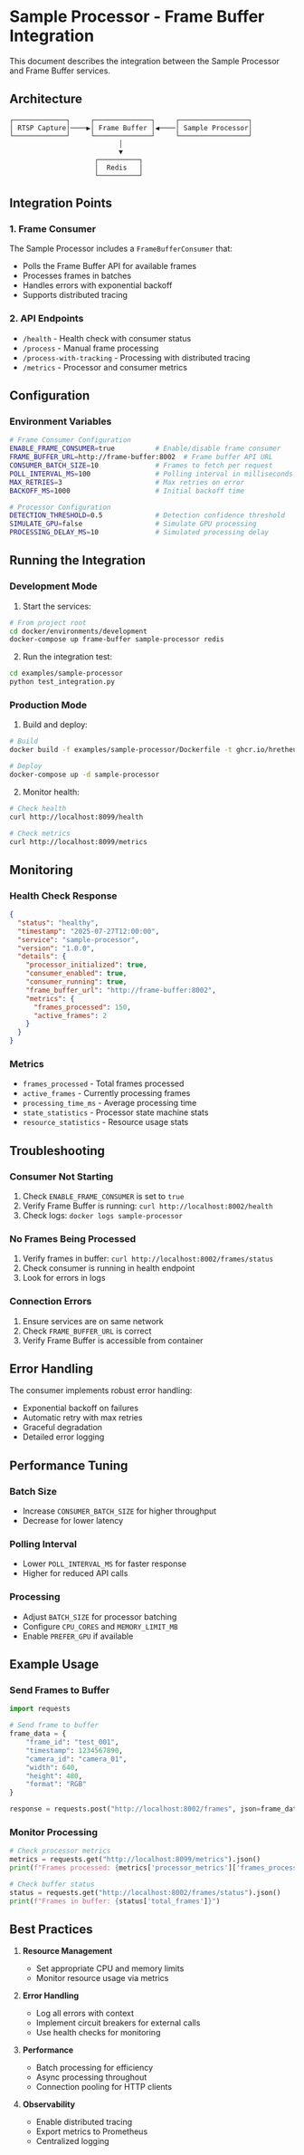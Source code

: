 # Sample Processor - Frame Buffer Integration

This document describes the integration between the Sample Processor and Frame Buffer services.

## Architecture

```
┌─────────────┐     ┌──────────────┐     ┌─────────────────┐
│ RTSP Capture│────▶│ Frame Buffer │◀────│ Sample Processor│
└─────────────┘     └──────────────┘     └─────────────────┘
                           │
                           ▼
                     ┌──────────┐
                     │  Redis   │
                     └──────────┘
```

## Integration Points

### 1. Frame Consumer
The Sample Processor includes a `FrameBufferConsumer` that:
- Polls the Frame Buffer API for available frames
- Processes frames in batches
- Handles errors with exponential backoff
- Supports distributed tracing

### 2. API Endpoints
- `/health` - Health check with consumer status
- `/process` - Manual frame processing
- `/process-with-tracking` - Processing with distributed tracing
- `/metrics` - Processor and consumer metrics

## Configuration

### Environment Variables

```bash
# Frame Consumer Configuration
ENABLE_FRAME_CONSUMER=true          # Enable/disable frame consumer
FRAME_BUFFER_URL=http://frame-buffer:8002  # Frame buffer API URL
CONSUMER_BATCH_SIZE=10              # Frames to fetch per request
POLL_INTERVAL_MS=100                # Polling interval in milliseconds
MAX_RETRIES=3                       # Max retries on error
BACKOFF_MS=1000                     # Initial backoff time

# Processor Configuration
DETECTION_THRESHOLD=0.5             # Detection confidence threshold
SIMULATE_GPU=false                  # Simulate GPU processing
PROCESSING_DELAY_MS=10              # Simulated processing delay
```

## Running the Integration

### Development Mode

1. Start the services:
```bash
# From project root
cd docker/environments/development
docker-compose up frame-buffer sample-processor redis
```

2. Run the integration test:
```bash
cd examples/sample-processor
python test_integration.py
```

### Production Mode

1. Build and deploy:
```bash
# Build
docker build -f examples/sample-processor/Dockerfile -t ghcr.io/hretheum/detektr/sample-processor:latest .

# Deploy
docker-compose up -d sample-processor
```

2. Monitor health:
```bash
# Check health
curl http://localhost:8099/health

# Check metrics
curl http://localhost:8099/metrics
```

## Monitoring

### Health Check Response
```json
{
  "status": "healthy",
  "timestamp": "2025-07-27T12:00:00",
  "service": "sample-processor",
  "version": "1.0.0",
  "details": {
    "processor_initialized": true,
    "consumer_enabled": true,
    "consumer_running": true,
    "frame_buffer_url": "http://frame-buffer:8002",
    "metrics": {
      "frames_processed": 150,
      "active_frames": 2
    }
  }
}
```

### Metrics
- `frames_processed` - Total frames processed
- `active_frames` - Currently processing frames
- `processing_time_ms` - Average processing time
- `state_statistics` - Processor state machine stats
- `resource_statistics` - Resource usage stats

## Troubleshooting

### Consumer Not Starting
1. Check `ENABLE_FRAME_CONSUMER` is set to `true`
2. Verify Frame Buffer is running: `curl http://localhost:8002/health`
3. Check logs: `docker logs sample-processor`

### No Frames Being Processed
1. Verify frames in buffer: `curl http://localhost:8002/frames/status`
2. Check consumer is running in health endpoint
3. Look for errors in logs

### Connection Errors
1. Ensure services are on same network
2. Check `FRAME_BUFFER_URL` is correct
3. Verify Frame Buffer is accessible from container

## Error Handling

The consumer implements robust error handling:
- Exponential backoff on failures
- Automatic retry with max retries
- Graceful degradation
- Detailed error logging

## Performance Tuning

### Batch Size
- Increase `CONSUMER_BATCH_SIZE` for higher throughput
- Decrease for lower latency

### Polling Interval
- Lower `POLL_INTERVAL_MS` for faster response
- Higher for reduced API calls

### Processing
- Adjust `BATCH_SIZE` for processor batching
- Configure `CPU_CORES` and `MEMORY_LIMIT_MB`
- Enable `PREFER_GPU` if available

## Example Usage

### Send Frames to Buffer
```python
import requests

# Send frame to buffer
frame_data = {
    "frame_id": "test_001",
    "timestamp": 1234567890,
    "camera_id": "camera_01",
    "width": 640,
    "height": 480,
    "format": "RGB"
}

response = requests.post("http://localhost:8002/frames", json=frame_data)
```

### Monitor Processing
```python
# Check processor metrics
metrics = requests.get("http://localhost:8099/metrics").json()
print(f"Frames processed: {metrics['processor_metrics']['frames_processed']}")

# Check buffer status
status = requests.get("http://localhost:8002/frames/status").json()
print(f"Frames in buffer: {status['total_frames']}")
```

## Best Practices

1. **Resource Management**
   - Set appropriate CPU and memory limits
   - Monitor resource usage via metrics

2. **Error Handling**
   - Log all errors with context
   - Implement circuit breakers for external calls
   - Use health checks for monitoring

3. **Performance**
   - Batch processing for efficiency
   - Async processing throughout
   - Connection pooling for HTTP clients

4. **Observability**
   - Enable distributed tracing
   - Export metrics to Prometheus
   - Centralized logging

